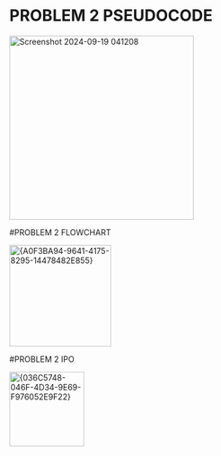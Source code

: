 # PROBLEM 2 PSEUDOCODE

<img width="328" alt="Screenshot 2024-09-19 041208" src="https://github.com/user-attachments/assets/61354a15-e65e-4a6d-8e73-a524adc0e05d">

#PROBLEM 2 FLOWCHART

<img width="181" alt="{A0F3BA94-9641-4175-8295-14478482E855}" src="https://github.com/user-attachments/assets/4cabc6b6-24e1-41d9-a350-6eeeb837635b">

#PROBLEM 2 IPO

<img width="133" alt="{036C5748-046F-4D34-9E69-F976052E9F22}" src="https://github.com/user-attachments/assets/a079a12f-bc1e-4a7b-8418-687a6b1e65a2">
